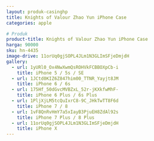```yaml
---
layout: produk-casinghp
title: Knights of Valour Zhao Yun iPhone Case
categories: apple

# Produk
product-title: Knights of Valour Zhao Yun iPhone Case
harga: 90000
sku: hn-4435
image-drive: 11orUq0gjSOPL4JLm1N3GLImSFjeDmjdH
gallery:
  - url: 1yURl0_Ox4NwXwmQsROHVkFCBBOXpCb-i
    title: iPhone 5 / 5s / SE
  - url: 1JCtd0KIZ6Z847him00_TTNR_Yayjt8JM
    title: iPhone 6 / 6s
  - url: 175Hf_50dGvcMVBZxL_52r-jKXkfwMhF-
    title: iPhone 6 Plus / 6s Plus
  - url: 1PljXjLM5tcQuIxrC8-9C_JHkTwTT8F6d
    title: iPhone 7 / 8
  - url: 1vF8QnRvHmY7a5xIayB3PjuEH8ZdAl92s
    title: iPhone 7 Plus / 8 Plus
  - url: 11orUq0gjSOPL4JLm1N3GLImSFjeDmjdH
    title: iPhone X
---
```

